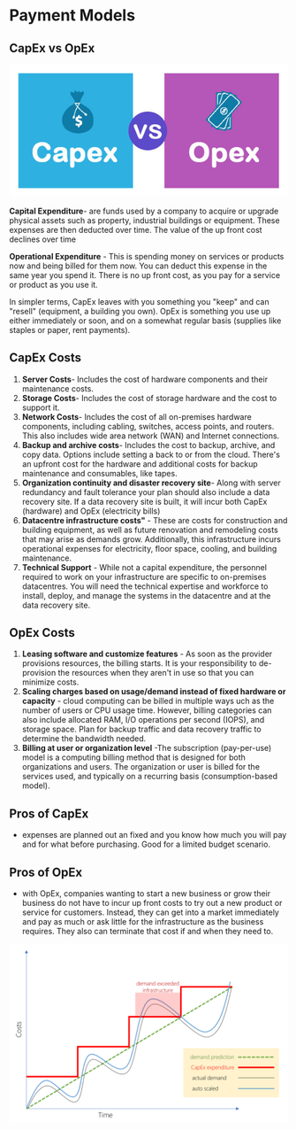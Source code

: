 # Payment Models

## CapEx vs OpEx

<p align = "center">
<img src= "https://raw.githubusercontent.com/BIT-R0nIn/AZ-900-Microsoft-Azure-Fundamentals-Study-Notes/master/img/Capex-vs-Opex1.png">
</p>

**Capital Expenditure**- are funds used by a company to acquire or upgrade physical assets such as property, industrial buildings or equipment. These expenses are then deducted over time. The value of the up front cost declines over time

**Operational Expenditure** - This is spending money on services or products now and being billed for them now. You can deduct this expense in the same year you spend it. There is no up front cost, as you pay for a service or product as you use it.

In simpler terms, CapEx leaves with you something you "keep" and can "resell" (equipment, a building you own). OpEx is something you use up either immediately or soon, and on a somewhat regular basis (supplies like staples or paper, rent payments).

## CapEx Costs

1. **Server Costs**- Includes the cost of hardware components and their maintenance costs.
2. **Storage Costs**- Includes the cost of storage hardware and the cost to support it. 
3. **Network Costs**- Includes the cost of all on-premises hardware components, including cabling, switches, access points, and routers. This also includes wide area network (WAN) and Internet connections.
4. **Backup and archive costs**- Includes the cost to backup, archive, and copy data. Options include setting a back to or from the cloud. There's an upfront cost for the hardware and additional costs for backup maintenance and consumables, like tapes.
5. **Organization continuity and disaster recovery site**- Along with server redundancy and fault tolerance your plan should also include a data recovery site. If a data recovery site is built, it will incur both CapEx (hardware) and OpEx (electricity bills)
6. **Datacentre infrastructure costs"** - These are costs for construction and building equipment, as well as future renovation and remodeling costs that may arise as demands grow. Additionally, this infrastructure incurs operational expenses for electricity, floor space, cooling, and building maintenance.
7. **Technical Support** - While not a capital expenditure, the personnel required to work on your infrastructure are specific to on-premises datacentres. You will need the technical expertise and workforce to install, deploy, and manage the systems in the datacentre and at the data recovery site.

## OpEx Costs

1. **Leasing software and customize features** - As soon as the provider provisions resources, the billing starts. It is your responsibility to de-provision the resources when they aren't in use so that you can minimize costs.
2. **Scaling charges based on usage/demand instead of fixed hardware or capacity** - cloud computing can be billed in multiple ways uch as the number of users or CPU usage time. However, billing categories can also include allocated RAM, I/O operations per second (IOPS), and storage space. Plan for backup traffic and data recovery traffic to determine the bandwidth needed.
3. **Billing at user or organization level** -The subscription (pay-per-use) model is a computing billing method that is designed for both organizations and users. The organization or user is billed for the services used, and typically on a recurring basis (consumption-based model).
## Pros of CapEx

- expenses are planned out an fixed and you know how much you will pay and for what before purchasing. Good for a limited budget scenario.

## Pros of OpEx

- with OpEx, companies wanting to start a new business or grow their business do not have to incur up front costs to try out a new product or service for customers. Instead, they can get into a market immediately and pay as much or ask little for the infrastructure as the business requires. They also can terminate that cost if and when they need to.


<p align = "center">
<img src= "https://raw.githubusercontent.com/BIT-R0nIn/AZ-900-Microsoft-Azure-Fundamentals-Study-Notes/master/img/capex-opex-graph.png"></p>


